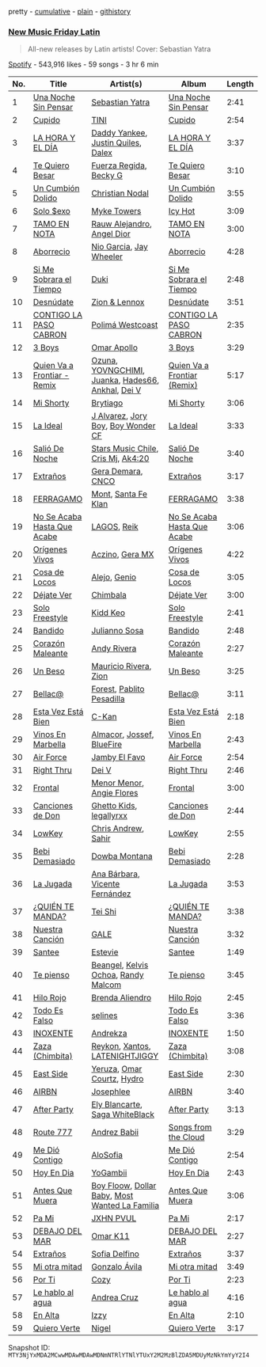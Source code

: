 pretty - [cumulative](/playlists/cumulative/37i9dQZF1DX1hVRardJ30X.md) - [plain](/playlists/plain/37i9dQZF1DX1hVRardJ30X) - [githistory](https://github.githistory.xyz/mackorone/spotify-playlist-archive/blob/main/playlists/plain/37i9dQZF1DX1hVRardJ30X)

### [New Music Friday Latin](https://open.spotify.com/playlist/37i9dQZF1DX1hVRardJ30X)

> All\-new releases by Latin artists! Cover: Sebastian Yatra

[Spotify](https://open.spotify.com/user/spotify) - 543,916 likes - 59 songs - 3 hr 6 min

| No. | Title | Artist(s) | Album | Length |
|---|---|---|---|---|
| 1 | [Una Noche Sin Pensar](https://open.spotify.com/track/2oW52tBeJNSv93Ct5AJb8q) | [Sebastian Yatra](https://open.spotify.com/artist/07YUOmWljBTXwIseAUd9TW) | [Una Noche Sin Pensar](https://open.spotify.com/album/72RohnwnQyT7YbrIzDNROD) | 2:41 |
| 2 | [Cupido](https://open.spotify.com/track/2xVcCDRgG3TrH69TatsUxp) | [TINI](https://open.spotify.com/artist/7vXDAI8JwjW531ouMGbfcp) | [Cupido](https://open.spotify.com/album/3j0DrBixQhCQCucPr8hC13) | 2:54 |
| 3 | [LA HORA Y EL DÍA](https://open.spotify.com/track/1j4yhkxSCEDmiLVKjpYKWq) | [Daddy Yankee](https://open.spotify.com/artist/4VMYDCV2IEDYJArk749S6m), [Justin Quiles](https://open.spotify.com/artist/14zUHaJZo1mnYtn6IBRaRP), [Dalex](https://open.spotify.com/artist/0KPX4Ucy9dk82uj4GpKesn) | [LA HORA Y EL DÍA](https://open.spotify.com/album/3AucKVb9GvQ4pOGaZ8UhFK) | 3:37 |
| 4 | [Te Quiero Besar](https://open.spotify.com/track/3iwKWIaEZ5jafPYZZSCDLz) | [Fuerza Regida](https://open.spotify.com/artist/0ys2OFYzWYB5hRDLCsBqxt), [Becky G](https://open.spotify.com/artist/4obzFoKoKRHIphyHzJ35G3) | [Te Quiero Besar](https://open.spotify.com/album/3nzB6RJLeWrgaATXF5ZIkr) | 3:10 |
| 5 | [Un Cumbión Dolido](https://open.spotify.com/track/7uZ5C69LskNw0B4szvVWI5) | [Christian Nodal](https://open.spotify.com/artist/0XwVARXT135rw8lyw1EeWP) | [Un Cumbión Dolido](https://open.spotify.com/album/7nCJIsXrNGI0Ya2v1jmWzK) | 3:55 |
| 6 | [Solo $exo](https://open.spotify.com/track/79Mko9WRph1VIsxiUom4zv) | [Myke Towers](https://open.spotify.com/artist/7iK8PXO48WeuP03g8YR51W) | [Icy Hot](https://open.spotify.com/album/2rebo6PvPbmBY3KGYT8KzG) | 3:09 |
| 7 | [TAMO EN NOTA](https://open.spotify.com/track/2I0aHZjCXh6UjMHIOqugYF) | [Rauw Alejandro](https://open.spotify.com/artist/1mcTU81TzQhprhouKaTkpq), [Angel Dior](https://open.spotify.com/artist/5qPRgWcEOGRzoIST0sHAiI) | [TAMO EN NOTA](https://open.spotify.com/album/2nMe3lptQDUXDsjIyUcnON) | 3:00 |
| 8 | [Aborrecio](https://open.spotify.com/track/3KSldp6Yh0XIvN0tyPJWK4) | [Nio Garcia](https://open.spotify.com/artist/5hdhHgpxyniooUiQVaPxQ0), [Jay Wheeler](https://open.spotify.com/artist/2cPqdH7XMvwaBJEVjheH8g) | [Aborrecio](https://open.spotify.com/album/69jl774R0WfPrK5v3O21Yg) | 4:28 |
| 9 | [Si Me Sobrara el Tiempo](https://open.spotify.com/track/2ypbIXW3a7fsLdLtLpZWDZ) | [Duki](https://open.spotify.com/artist/1bAftSH8umNcGZ0uyV7LMg) | [Si Me Sobrara el Tiempo](https://open.spotify.com/album/7EmOzGGWYSu5sH9CfnItkB) | 2:48 |
| 10 | [Desnúdate](https://open.spotify.com/track/3lAPRVmezONEzjHgzOvh5m) | [Zion & Lennox](https://open.spotify.com/artist/21451j1KhjAiaYKflxBjr1) | [Desnúdate](https://open.spotify.com/album/5uLpJ330k49clXLzxyhHrf) | 3:51 |
| 11 | [CONTIGO LA PASO CABRON](https://open.spotify.com/track/387oM5dFcFw1I5aWThdRfN) | [Polimá Westcoast](https://open.spotify.com/artist/768O5GliF0bqscyghggrbE) | [CONTIGO LA PASO CABRON](https://open.spotify.com/album/5vVZyUJYOgoaedIlPcbVZu) | 2:35 |
| 12 | [3 Boys](https://open.spotify.com/track/31Wlc9ZnraX3JxrvMg9e8H) | [Omar Apollo](https://open.spotify.com/artist/5FxD8fkQZ6KcsSYupDVoSO) | [3 Boys](https://open.spotify.com/album/1Iw32lOJC5lfInKyA7Zzt1) | 3:29 |
| 13 | [Quien Va a Frontiar \- Remix](https://open.spotify.com/track/7v181skWxE4NxTrVVGtzNk) | [Ozuna](https://open.spotify.com/artist/1i8SpTcr7yvPOmcqrbnVXY), [YOVNGCHIMI](https://open.spotify.com/artist/4aSlfXDn9R60UlbZEboBUy), [Juanka](https://open.spotify.com/artist/3Wb38LDP3N4tkobValgE9D), [Hades66](https://open.spotify.com/artist/4CQdcx66F116k2db2Y0rjE), [Ankhal](https://open.spotify.com/artist/6NmMI7UnfmIpLRYoz8H9jm), [Dei V](https://open.spotify.com/artist/2YRyPiW98bpkARAS4B3OQP) | [Quien Va a Frontiar \(Remix\)](https://open.spotify.com/album/7BEWbSJ0k1CCHTXcH4KxZ8) | 5:17 |
| 14 | [Mi Shorty](https://open.spotify.com/track/44Rn60e3tDPDAYARpHFoVN) | [Brytiago](https://open.spotify.com/artist/00XhexlJEXQstHimpZN910) | [Mi Shorty](https://open.spotify.com/album/7CATraPa1pNEdL9hQVPodQ) | 3:06 |
| 15 | [La Ideal](https://open.spotify.com/track/0dMjY4xWaO8TnDDJNT4YBi) | [J Alvarez](https://open.spotify.com/artist/6XFITTl7cFTdopDY3lUdlY), [Jory Boy](https://open.spotify.com/artist/5lFhCi03HDneWzvCxGctrT), [Boy Wonder CF](https://open.spotify.com/artist/01nUdqwuIHCHLZNP2TvYVF) | [La Ideal](https://open.spotify.com/album/1vpLbc8biisCe1T3LrE2TB) | 3:33 |
| 16 | [Salió De Noche](https://open.spotify.com/track/15r68Um6LBYYBGUEEkqRkB) | [Stars Music Chile](https://open.spotify.com/artist/2NZD6Gqfk60GEcAAnJKVsR), [Cris Mj](https://open.spotify.com/artist/1Yj5Xey7kTwvZla8sqdsdE), [Ak4:20](https://open.spotify.com/artist/1SiLK8gdECx2iEm2SSj0Bl) | [Salió De Noche](https://open.spotify.com/album/2h5u7sSXcSL7YwVJRRw3AE) | 3:40 |
| 17 | [Extraños](https://open.spotify.com/track/39Pxcl52HsEihUjtb78E5L) | [Gera Demara](https://open.spotify.com/artist/4XYbaR6YgnY4Nb6kz250cu), [CNCO](https://open.spotify.com/artist/0eecdvMrqBftK0M1VKhaF4) | [Extraños](https://open.spotify.com/album/7eP0HLa3Q8Af4tjox3OuZZ) | 3:17 |
| 18 | [FERRAGAMO](https://open.spotify.com/track/2OkMmFo9V7nAXhojd9QUPR) | [Mont](https://open.spotify.com/artist/41gFAk6ZyYdt7Q1Ir4cbH0), [Santa Fe Klan](https://open.spotify.com/artist/4tm8CEdm4pkQsEh4jIr9Yp) | [FERRAGAMO](https://open.spotify.com/album/5Rz59vfdoaxddW0kMuvV7X) | 3:38 |
| 19 | [No Se Acaba Hasta Que Acabe](https://open.spotify.com/track/2cyFoye18xtRTd13CEzH9D) | [LAGOS](https://open.spotify.com/artist/7uQ1D2NNHs5cUL3CLKRbia), [Reik](https://open.spotify.com/artist/0vR2qb8m9WHeZ5ByCbimq2) | [No Se Acaba Hasta Que Acabe](https://open.spotify.com/album/2vWjKK6Sk5jFV5uWb9Vm88) | 3:06 |
| 20 | [Orígenes Vivos](https://open.spotify.com/track/5vClRBOUMbPCdV6WXp9PCG) | [Aczino](https://open.spotify.com/artist/4r1ZDYKzPt3iIjuq8LbT6X), [Gera MX](https://open.spotify.com/artist/2hejA1Dkf8v8R0koF44FvW) | [Orígenes Vivos](https://open.spotify.com/album/1kbseorYh6sNkawXLqS5VD) | 4:22 |
| 21 | [Cosa de Locos](https://open.spotify.com/track/4cKUpgMAoFV9DdkC4DhELR) | [Alejo](https://open.spotify.com/artist/50sIhX3HytFEwQXZJLUZQE), [Genio](https://open.spotify.com/artist/3qcl8ck0RTpenPbFmZa2p5) | [Cosa de Locos](https://open.spotify.com/album/519NqufTeZJjydmA45WZa3) | 3:05 |
| 22 | [Déjate Ver](https://open.spotify.com/track/0odZdDl8RXj47JF2NGD6Vy) | [Chimbala](https://open.spotify.com/artist/4VVEpEhC8NcR7AqNEds42U) | [Déjate Ver](https://open.spotify.com/album/7KucKIOiBH218TWcThCUxk) | 3:00 |
| 23 | [Solo Freestyle](https://open.spotify.com/track/1avO53yfUlcFrPyQROa2k6) | [Kidd Keo](https://open.spotify.com/artist/0VZrPa7mWAYXH4CwmYk8Km) | [Solo Freestyle](https://open.spotify.com/album/1JJbhbkKA76gbHK59r3fAx) | 2:41 |
| 24 | [Bandido](https://open.spotify.com/track/4IjmpmsaSjbK1fXcMH06CA) | [Julianno Sosa](https://open.spotify.com/artist/4IC2X34tZmHG3VfTbpzvwL) | [Bandido](https://open.spotify.com/album/5GD2QBJ93ajGxMQZNe3vVs) | 2:48 |
| 25 | [Corazón Maleante](https://open.spotify.com/track/5RY2D7x6vmREBPQa3uq0sd) | [Andy Rivera](https://open.spotify.com/artist/7hIqJfRYGBWWT1Qxu6Cpd2) | [Corazón Maleante](https://open.spotify.com/album/6f0gQlCUlMQqPOdlWfOwqS) | 2:27 |
| 26 | [Un Beso](https://open.spotify.com/track/25eC73ghrg0mgYiPxL9kv9) | [Mauricio Rivera](https://open.spotify.com/artist/2olYwzqVBA1aLDDBuWNvGR), [Zion](https://open.spotify.com/artist/1pgDilWYDWLoOgGjf1iHNu) | [Un Beso](https://open.spotify.com/album/5G77QwScce5leFVYNWq3mA) | 3:25 |
| 27 | [Bellac@](https://open.spotify.com/track/2bMx7EU3MWV83LWa8MgLhs) | [Forest](https://open.spotify.com/artist/2j6Up11EpEUKQ5yIfFXhdU), [Pablito Pesadilla](https://open.spotify.com/artist/41vcoPejPG3vv8emJ2R5Ox) | [Bellac@](https://open.spotify.com/album/4BrMaULD47Bfj39KqH13Tv) | 3:11 |
| 28 | [Esta Vez Está Bien](https://open.spotify.com/track/7dJi7U6wWSILrecj3Zu3Wy) | [C\-Kan](https://open.spotify.com/artist/1QhaqxeqF9sipS2gwbEKpu) | [Esta Vez Está Bien](https://open.spotify.com/album/3SWSiKlS8CCkAlSBMgRPx1) | 2:18 |
| 29 | [Vinos En Marbella](https://open.spotify.com/track/5kaePVC4YisWOfcgcOYPPu) | [Almacor](https://open.spotify.com/artist/5H9v9M3T2XhWT3XvOKo8sy), [Jossef](https://open.spotify.com/artist/7kaC28XGoTp1ViSZAA0iuX), [BlueFire](https://open.spotify.com/artist/2sfOYs479VgaVHNPJKyG4n) | [Vinos En Marbella](https://open.spotify.com/album/43iwHJ2Q3NYHMvhOSS4Xn4) | 2:43 |
| 30 | [Air Force](https://open.spotify.com/track/3mOhyumen8VIX6BlIkW65k) | [Jamby El Favo](https://open.spotify.com/artist/128ftF9X7Kd7Di2fq3wYVs) | [Air Force](https://open.spotify.com/album/4roZKo2TbxoaJJro2A2nko) | 2:54 |
| 31 | [Right Thru](https://open.spotify.com/track/2YDIqBfYlDg9DfgtGziC9Y) | [Dei V](https://open.spotify.com/artist/2YRyPiW98bpkARAS4B3OQP) | [Right Thru](https://open.spotify.com/album/2TjYnjPkhzKijobREcJ0wW) | 2:46 |
| 32 | [Frontal](https://open.spotify.com/track/1d0oVJE9NW9cxubVR0PcMw) | [Menor Menor](https://open.spotify.com/artist/2663St0NB1IsbMnlF69AeW), [Angie Flores](https://open.spotify.com/artist/0mtlM0TqGqmfxPDsgIVc6T) | [Frontal](https://open.spotify.com/album/28e7MMir9UFaj0Zo5dm1t3) | 3:00 |
| 33 | [Canciones de Don](https://open.spotify.com/track/578E0MbbgdwDuUTqpWbeOD) | [Ghetto Kids](https://open.spotify.com/artist/6XvKTz2XRPwlry0UdjqoKq), [legallyrxx](https://open.spotify.com/artist/4CairTbnNW5l8GxiRIzsZ3) | [Canciones de Don](https://open.spotify.com/album/0S6czlAGW5ByZaUEKCKVzz) | 2:44 |
| 34 | [LowKey](https://open.spotify.com/track/74OHXT3ruHZVA1xqkWo76R) | [Chris Andrew](https://open.spotify.com/artist/7vnithGAUscrk9Imtyr6Sd), [Sahir](https://open.spotify.com/artist/0dqT9B1Xej71qvAo8uE4Uh) | [LowKey](https://open.spotify.com/album/5hzzRviGFxvMUBwaxhFQMY) | 2:55 |
| 35 | [Bebi Demasiado](https://open.spotify.com/track/6vfjbHTiVh68wj6XioqhdA) | [Dowba Montana](https://open.spotify.com/artist/39FKVjqhZLz4E1iG77d5AO) | [Bebi Demasiado](https://open.spotify.com/album/1g8IVrqLI8ZwCvBSp0UoCZ) | 2:28 |
| 36 | [La Jugada](https://open.spotify.com/track/1wpYlTOjnNjg4NFOSfEZAQ) | [Ana Bárbara](https://open.spotify.com/artist/43qxAkuKFB6fMNSeS5dO7Z), [Vicente Fernández](https://open.spotify.com/artist/4PPoI9LuYeFX8V674Z1R6l) | [La Jugada](https://open.spotify.com/album/0BHbOtxdDJrsNYIYNZpvNj) | 3:53 |
| 37 | [¿QUIÉN TE MANDA?](https://open.spotify.com/track/4kXb8O44mxvAA6XqiVIz1m) | [Tei Shi](https://open.spotify.com/artist/1xcMOgFUM1IYZE22YjCvsL) | [¿QUIÉN TE MANDA?](https://open.spotify.com/album/2SrokchsNgnhE7pR5nKKIb) | 3:38 |
| 38 | [Nuestra Canción](https://open.spotify.com/track/7LCVRDkKetzQqMN3ONPvqn) | [GALE](https://open.spotify.com/artist/04pH6pkJugHJ7g3DTCQBVM) | [Nuestra Canción](https://open.spotify.com/album/7GJlThLfkYnaJfs3Wy9JwM) | 3:32 |
| 39 | [Santee](https://open.spotify.com/track/5Jssxp8m8PbF7gd9lZFfsx) | [Estevie](https://open.spotify.com/artist/3k9GPiGAtIAOfnfzzy3XQp) | [Santee](https://open.spotify.com/album/2OWQzXNMHUMe35yaKbWXcb) | 1:49 |
| 40 | [Te pienso](https://open.spotify.com/track/2pWLaSbA60jXkEl9NEqr7D) | [Beangel](https://open.spotify.com/artist/0r4vWhARLwFqZ8hCzPKryf), [Kelvis Ochoa](https://open.spotify.com/artist/3Q2MVC1NWIzEyUytnlFBKm), [Randy Malcom](https://open.spotify.com/artist/3yjUmIEZOYU9i9cU9uJGIZ) | [Te pienso](https://open.spotify.com/album/4nOU0iFB27BWBv073KClFI) | 3:45 |
| 41 | [Hilo Rojo](https://open.spotify.com/track/0gUCM1XEIqSwT2WsdVHwes) | [Brenda Aliendro](https://open.spotify.com/artist/0NzXqknNJFxhOcLcOix7NT) | [Hilo Rojo](https://open.spotify.com/album/6MLxuU3nwA6DMZpT5CJklS) | 2:45 |
| 42 | [Todo Es Falso](https://open.spotify.com/track/3AYVOwtNyct0qq5NQKnZew) | [selines](https://open.spotify.com/artist/3kO8EO3svNUQSQW8rDOjAb) | [Todo Es Falso](https://open.spotify.com/album/5m3r8NFD47f3mlUG3kxO83) | 3:36 |
| 43 | [INOXENTE](https://open.spotify.com/track/0jcV3XADKWkort5dR7Mc0C) | [Andrekza](https://open.spotify.com/artist/7K2ZrWY8iteGlM7G4V9B0s) | [INOXENTE](https://open.spotify.com/album/4Cbine7RExp3csmOYzq7Wc) | 1:50 |
| 44 | [Zaza \(Chimbita\)](https://open.spotify.com/track/5oVdxjNUUjf9Q06LnPYYay) | [Reykon](https://open.spotify.com/artist/3PAwspMN27PDm81WwXDsMf), [Xantos](https://open.spotify.com/artist/3HPOnbuwLP2qlwWQ7cgxYW), [LATENIGHTJIGGY](https://open.spotify.com/artist/34OTRVwyaE8DkOrGMQa7Ah) | [Zaza \(Chimbita\)](https://open.spotify.com/album/7tZYg2RzA4NSNFACxWhy9Y) | 3:08 |
| 45 | [East Side](https://open.spotify.com/track/1RXZHzvwmNKwrnwAVLOxZU) | [Yeruza](https://open.spotify.com/artist/6NyPX5jymkvSPaJhCh1crb), [Omar Courtz](https://open.spotify.com/artist/3E12tRURRvPfHz0hAMCFYc), [Hydro](https://open.spotify.com/artist/3pTZ5sCcE1o2O9sWn5yQMg) | [East Side](https://open.spotify.com/album/3VFdfeQep8243UdqkJFEWC) | 2:30 |
| 46 | [AIRBN](https://open.spotify.com/track/02IANUr6jRP0Vyq78vQ5HQ) | [Josephlee](https://open.spotify.com/artist/4pjKgubEZt1C7vtkDhsfyY) | [AIRBN](https://open.spotify.com/album/1kCoVDa9VyiD8z0Wnl8lfD) | 3:40 |
| 47 | [After Party](https://open.spotify.com/track/5AafTLJ7dRTyuJiwJHRxgD) | [Ely Blancarte](https://open.spotify.com/artist/1IncEJiDn0fbUO0rDQkqB2), [Saga WhiteBlack](https://open.spotify.com/artist/5LXWGcBr4mojJnf51Beuf6) | [After Party](https://open.spotify.com/album/52E45IQvTLpcomENxfi7qz) | 3:13 |
| 48 | [Route 777](https://open.spotify.com/track/5Svbl0YXDpkldV4cR3VsKC) | [Andrez Babii](https://open.spotify.com/artist/4DROs1Ye9DiLY3X8L7xvl8) | [Songs from the Cloud](https://open.spotify.com/album/30cmnuBUnxQUFOzp46TsJu) | 3:29 |
| 49 | [Me Dió Contigo](https://open.spotify.com/track/1MRGhN9uh85KXaMckDtIaj) | [AloSofia](https://open.spotify.com/artist/5Q6CBqo1uJlO4qbw7MD875) | [Me Dió Contigo](https://open.spotify.com/album/4Yaxv3ANBb7UU19r9Doaih) | 2:54 |
| 50 | [Hoy En Dia](https://open.spotify.com/track/7nNkcIRoXZKYFqD3nVHt0n) | [YoGambii](https://open.spotify.com/artist/5RuWFvTN5tmKqn0KUfNruD) | [Hoy En Dia](https://open.spotify.com/album/55XiOVXxv8iuG7bBzI1GU1) | 2:43 |
| 51 | [Antes Que Muera](https://open.spotify.com/track/5qqoVncqpvOwVz8CfHGBB3) | [Boy Floow](https://open.spotify.com/artist/7BpVajf4u0UppSryddYBPN), [Dollar Baby](https://open.spotify.com/artist/4GYf5z6XmcUYvuX61r2SlI), [Most Wanted La Familia](https://open.spotify.com/artist/57yFqDKqy5QnBIBAjy2qz6) | [Antes Que Muera](https://open.spotify.com/album/2mxpWqmaSE1nEtunrHfBDf) | 3:06 |
| 52 | [Pa Mi](https://open.spotify.com/track/73rxMiLb9Z7d2Nz18j8tNN) | [JXHN PVUL](https://open.spotify.com/artist/28H3boz2aIeGYUIEP3cHUU) | [Pa Mi](https://open.spotify.com/album/5ry4ADgEyjwTShRUICRavm) | 2:17 |
| 53 | [DEBAJO DEL MAR](https://open.spotify.com/track/59hs1zUR5aFWL5WN36unBA) | [Omar K11](https://open.spotify.com/artist/5MgAfWCS0vzouE9lVzwjJy) | [DEBAJO DEL MAR](https://open.spotify.com/album/7xmKXNV7Az9ga375uWr3hV) | 2:27 |
| 54 | [Extraños](https://open.spotify.com/track/7z73IpnZZ0tjhC7jIPX61p) | [Sofia Delfino](https://open.spotify.com/artist/11fsAXlakhmo0Mc29073Ud) | [Extraños](https://open.spotify.com/album/4OoI9MJswIBC24XHw8mwf5) | 3:37 |
| 55 | [Mi otra mitad](https://open.spotify.com/track/5fWCQmxJjAcOerUkpDTr1g) | [Gonzalo Ávila](https://open.spotify.com/artist/4PuwS1TZc8ybMnXxgUIOn6) | [Mi otra mitad](https://open.spotify.com/album/28f6eNKzlSv0UNngwG61AB) | 3:49 |
| 56 | [Por Ti](https://open.spotify.com/track/2x5YO72X1Q0jMlDXnHH1Fw) | [Cozy](https://open.spotify.com/artist/0vb89r7nEo8PCofGZBgJGd) | [Por Ti](https://open.spotify.com/album/7Bx3wizMj8rTO0Rdx62Oj1) | 2:23 |
| 57 | [Le hablo al agua](https://open.spotify.com/track/03tx7WIGxOlPt0TFLKKY6y) | [Andrea Cruz](https://open.spotify.com/artist/1CPyRfIuFga1dwN1PmQNn6) | [Le hablo al agua](https://open.spotify.com/album/4YaTl31aeIe2HUgftnmbh7) | 4:16 |
| 58 | [En Alta](https://open.spotify.com/track/4IO7fyJNXRd2wBUpXh0DHN) | [Izzy](https://open.spotify.com/artist/3lx9s0PztiAJYkM0RLD8kC) | [En Alta](https://open.spotify.com/album/3PMx3nP1VDdYLUDeal335K) | 2:10 |
| 59 | [Quiero Verte](https://open.spotify.com/track/7iIWAlXrCAIv9ubJu0OHO3) | [Nigel](https://open.spotify.com/artist/1CEX09QFQGNdyIzFLKYksf) | [Quiero Verte](https://open.spotify.com/album/0cEDxUJSxiyEW2YWnuJPpM) | 3:17 |

Snapshot ID: `MTY3NjYxMDA2MCwwMDAwMDAwMDNmNTRlYTNlYTUxY2M2MzBlZDA5MDUyMzNkYmYyY2I4`
